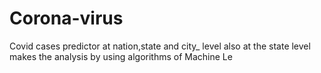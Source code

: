 # Corona-virus
Covid cases predictor at nation,state and city_ level also at the state level makes the analysis by using algorithms of Machine Le


